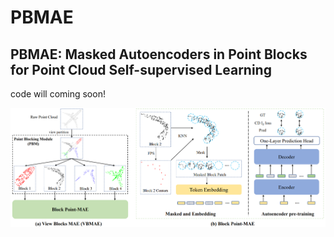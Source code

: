 # PBMAE

## PBMAE: Masked Autoencoders in Point Blocks for Point Cloud Self-supervised Learning

code will coming soon!

![img.png](img.png)

